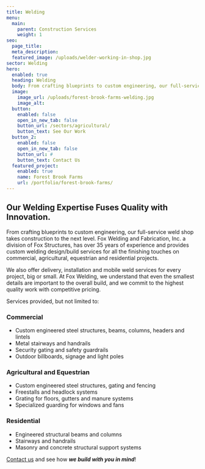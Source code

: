 ```yaml
---
title: Welding
menu:
  main:
    parent: Construction Services
    weight: 1
seo:
  page_title:
  meta_description:
  featured_image: /uploads/welder-working-in-shop.jpg
sector: Welding
hero: 
  enabled: true
  heading: Welding
  body: From crafting blueprints to custom engineering, our full-service weld shop takes construction to the next level.
  image: 
    image_url: /uploads/forest-brook-farms-welding.jpg
    image_alt: 
  button:
    enabled: false
    open_in_new_tab: false
    button_url: /sectors/agricultural/
    button_text: See Our Work
  button_2:
    enabled: false
    open_in_new_tab: false
    button_url: #
    button_text: Contact Us
  featured_project: 
    enabled: true
    name: Forest Brook Farms
    url: /portfolio/forest-brook-farms/
---
```


## Our Welding Expertise Fuses Quality with Innovation.
From crafting blueprints to custom engineering, our full-service weld shop takes construction to the next level. Fox Welding and Fabrication, Inc. a division of Fox Structures, has over 35 years of experience and provides custom welding design/build services for all the finishing touches on commercial, agricultural, equestrian and residential projects.

We also offer delivery, installation and mobile weld services for every project, big or small. At Fox Welding, we understand that even the smallest details are important to the overall build, and we commit to the highest quality work with competitive pricing.

Services provided, but not limited to:

### Commercial
- Custom engineered steel structures, beams, columns, headers and lintels
- Metal stairways and handrails
- Security gating and safety guardrails
- Outdoor billboards, signage and light poles

### Agricultural and Equestrian
- Custom engineered steel structures, gating and fencing
- Freestalls and headlock systems
- Grating for floors, gutters and manure systems
- Specialized guarding for windows and fans

### Residential
- Engineered structural beams and columns
- Stairways and handrails
- Masonry and concrete structural support systems

[Contact us](/contact/) and see how **_we build with you in mind_**!